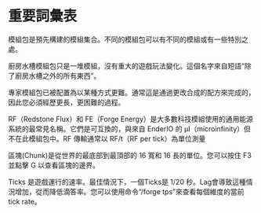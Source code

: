 # 重要詞彙表

模組包是預先構建的模組集合。不同的模組包可以有不同的模組或有一些特別之處。

廚房水槽模組包只是一堆模組，沒有重大的遊戲玩法變化。這個名字來自短語“除了廚房水槽之外的所有東西”。

專家模組包已被配置為以某種方式更難。通常這是通過更改合成的配方來完成的，因此您必須經歷更長，更困難的過程。

RF（Redstone Flux）和 FE（Forge Energy）是大多數科技模組使用的通用能源系統的最常見名稱。它們是可互換的，與來自 EnderIO 的 μI（microinfinity）但不在此模組包中。RF 傳輸通常以 RF/t（RF per tick）為單位測量

區塊(Chunk)是從世界的最底部到最頂部的 16 寬和 16 長的單位。您可以按住 F3 並點擊 G 以查看區塊的邊界。

Ticks 是遊戲運行的速率。最佳情況下，一個Ticks是 1/20 秒。Lag會導致這種情況增加，從而降低滴答率。您可以使用命令“/forge tps”來查看每個維度的當前tick rate。
